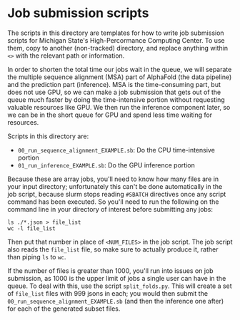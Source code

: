 # Job submission scripts
The scripts in this directory are templates for how to write job submission scripts for Michigan State's High-Percormance Computing Center. To use them, copy to another (non-tracked) directory, and replace anything within `<>` with the relevant path or information.

In order to shorten the total time our jobs wait in the queue, we will separate the multiple sequence alignment (MSA) part of AlphaFold (the data pipeline) and the prediction part (inference). MSA is the time-consuming part, but does not use GPU, so we can make a job submission that gets out of the queue much faster by doing the time-intensive portion without requesting valuable resources like GPU. We then run the inference component later, so we can be in the short queue for GPU and spend less time waiting for resources.

Scripts in this directory are: 
* `00_run_sequence_alignment_EXAMPLE.sb`: Do the CPU time-intensive portion
* `01_run_inference_EXAMPLE.sb`: Do the GPU inference portion

Because these are array jobs, you'll need to know how many files are in your input directory; unfortunately this can't be done automatically in the job script, because slurm stops reading `#SBATCH` directives once any script command has been executed. So you'll need to run the following on the command line in your directory of interest before submitting any jobs:
```
ls ./*.json > file_list
wc -l file_list
```
Then put that number in place of `<NUM_FILES>` in the job script. The job script also reads the `file_list` file, so make sure to actually produce it, rather than piping `ls` to `wc`.

If the number of files is greater than 1000, you'll run into issues on job submission, as 1000 is the upper limit of jobs a single user can have in the queue. To deal with this, use the script `split_folds.py`. This will create a set of `file_list` files with 999 jsons in each; you would then submit the `00_run_sequence_alignment_EXAMPLE.sb` (and then the inference one after) for each of the generated subset files.
